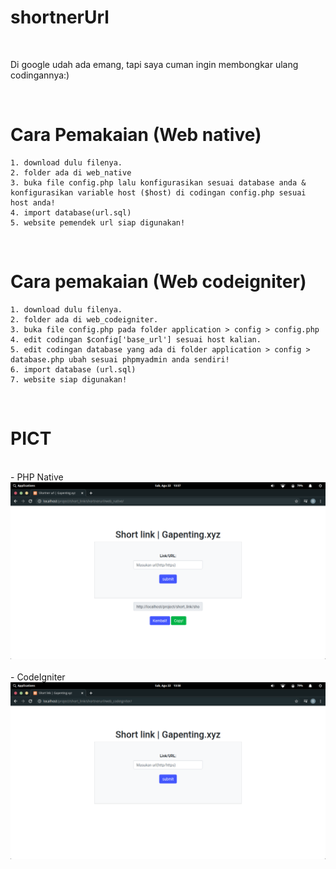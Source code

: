 # shortnerUrl

<br>

Di google udah ada emang, tapi saya cuman ingin membongkar ulang codingannya:)

<br>

# Cara Pemakaian (Web native)

```
1. download dulu filenya.
2. folder ada di web_native
3. buka file config.php lalu konfigurasikan sesuai database anda & konfigurasikan variable host ($host) di codingan config.php sesuai host anda!
4. import database(url.sql)
5. website pemendek url siap digunakan!
```

<br>

# Cara pemakaian (Web codeigniter)

```
1. download dulu filenya.
2. folder ada di web_codeigniter.
3. buka file config.php pada folder application > config > config.php
4. edit codingan $config['base_url'] sesuai host kalian.
5. edit codingan database yang ada di folder application > config > database.php ubah sesuai phpmyadmin anda sendiri!
6. import database (url.sql)
7. website siap digunakan!
```

<br>

# PICT

<br>
- PHP Native
<img src='1.png' alt>
<br>
<br>
- CodeIgniter
<img src='2.png' alt>





